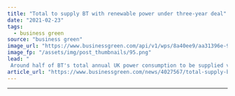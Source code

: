 ```yaml
---
title: "Total to supply BT with renewable power under three-year deal"
date: "2021-02-23"
tags: 
  - business green
source: "business green"
image_url: "https://www.businessgreen.com/api/v1/wps/8a40ee9/aa31396e-973c-434b-8737-ef10e9186ccd/1/bt-tower-clappingsnip-185x114.png"
image_fp: "/assets/img/post_thumbnails/95.png"
lead: "
 Around half of BT's total annual UK power consumption to be supplied via renewable energy certificates from French oil and gas giant ..."
article_url: "https://www.businessgreen.com/news/4027567/total-supply-bt-renewable-power-deal"
---
```


---
